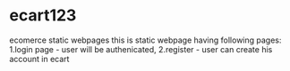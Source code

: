 # ecart123
ecomerce static webpages
this is static webpage having following pages:
1.login page - user will be authenicated,
2.register - user can create his account in ecart

